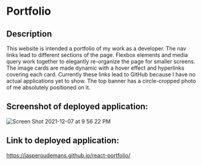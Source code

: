 # Portfolio

## Description

This website is intended a portfolio of my work as a developer.
The nav links lead to different sections of the page.
Flexbox elements and media query work together to elegantly re-organize the page for smaller screens.
The image cards are made dynamic with a hover effect and hyperlinks covering each card. Currently these links lead to GitHub because I have no actual applications yet to show.
The top banner has a circle-cropped photo of me absolutely positioned on it.

## Screenshot of deployed application:

![Screen Shot 2021-12-07 at 9 56 22 PM](https://user-images.githubusercontent.com/88591791/145151285-e8fafb2f-4a08-4619-8b4d-d9c3c75f2717.png)

## Link to deployed application:

https://jasperoudemans.github.io/react-portfolio/
